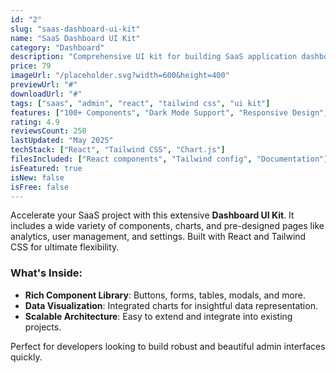 ```yaml
---
id: "2"
slug: "saas-dashboard-ui-kit"
name: "SaaS Dashboard UI Kit"
category: "Dashboard"
description: "Comprehensive UI kit for building SaaS application dashboards."
price: 79
imageUrl: "/placeholder.svg?width=600&height=400"
previewUrl: "#"
downloadUrl: "#"
tags: ["saas", "admin", "react", "tailwind css", "ui kit"]
features: ["100+ Components", "Dark Mode Support", "Responsive Design", "Chart.js Integration", "Reusable Widgets"]
rating: 4.9
reviewsCount: 250
lastUpdated: "May 2025"
techStack: ["React", "Tailwind CSS", "Chart.js"]
filesIncluded: ["React components", "Tailwind config", "Documentation"]
isFeatured: true
isNew: false
isFree: false
---
```

Accelerate your SaaS project with this extensive **Dashboard UI Kit**. It includes a wide variety of components, charts, and pre-designed pages like analytics, user management, and settings. Built with React and Tailwind CSS for ultimate flexibility.

### What's Inside:

*   **Rich Component Library**: Buttons, forms, tables, modals, and more.
*   **Data Visualization**: Integrated charts for insightful data representation.
*   **Scalable Architecture**: Easy to extend and integrate into existing projects.

Perfect for developers looking to build robust and beautiful admin interfaces quickly.
